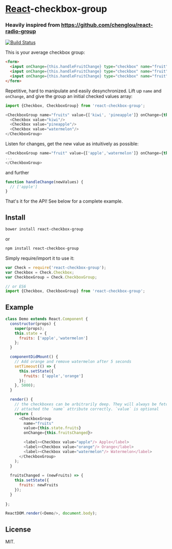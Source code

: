 # [React](http://facebook.github.io/react/)-checkbox-group
### Heavily inspired from https://github.com/chenglou/react-radio-group

[![Build Status](https://travis-ci.org/ziad-saab/react-checkbox-group.svg?branch=master)](https://travis-ci.org/ziad-saab/react-checkbox-group)

This is your average checkbox group:

```html
<form>
  <input onChange={this.handleFruitChange} type="checkbox" name="fruit" value="apple" />Apple
  <input onChange={this.handleFruitChange} type="checkbox" name="fruit" value="orange" />Orange
  <input onChange={this.handleFruitChange} type="checkbox" name="fruit" value="watermelon" />Watermelon
</form>
```

Repetitive, hard to manipulate and easily desynchronized.
Lift up `name` and `onChange`, and give the group an initial checked values array:

```javascript
import {Checkbox, CheckboxGroup} from 'react-checkbox-group';

<CheckboxGroup name="fruits" value={['kiwi', 'pineapple']} onChange={this.fruitsChanged}>
  <Checkbox value="kiwi"/>
  <Checkbox value="pineapple"/>
  <Checkbox value="watermelon"/>
</CheckboxGroup>
```

Listen for changes, get the new value as intuitively as possible:

```javascript
<CheckboxGroup name="fruit" value={['apple','watermelon']} onChange={this.handleChange}>
...
</CheckboxGroup>
```

and further

```javascript
function handleChange(newValues) {
  // ['apple']
}
```

That's it for the API! See below for a complete example.

## Install

```sh
bower install react-checkbox-group
```

or

```sh
npm install react-checkbox-group
```

Simply require/import it to use it:

```javascript
var Check = require('react-checkbox-group');
var Checkbox = Check.Checkbox;
var CheckboxGroup = Check.CheckboxGroup;

// or ES6
import {Checkbox, CheckboxGroup} from 'react-checkbox-group';
```

## Example

```javascript
class Demo extends React.Component {
  constructor(props) {
    super(props);
    this.state = {
      fruits: ['apple','watermelon']
    };
  }

  componentDidMount() {
    // Add orange and remove watermelon after 5 seconds
    setTimeout(() => {
      this.setState({
        fruits: ['apple','orange']
      });
    }, 5000);
  }

  render() {
    // the checkboxes can be arbitrarily deep. They will always be fetched and
    // attached the `name` attribute correctly. `value` is optional
    return (
      <CheckboxGroup
        name="fruits"
        value={this.state.fruits}
        onChange={this.fruitsChanged}>

        <label><Checkbox value="apple"/> Apple</label>
        <label><Checkbox value="orange"/> Orange</label>
        <label><Checkbox value="watermelon"/> Watermelon</label>
      </CheckboxGroup>
    );
  }
  
  fruitsChanged = (newFruits) => {
    this.setState({
      fruits: newFruits
    });
  }
  
};

ReactDOM.render(<Demo/>, document.body);
```

## License

MIT.
